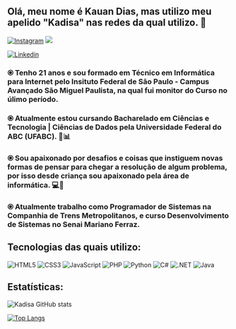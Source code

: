 ## Olá, meu nome é Kauan Dias, mas utilizo meu apelido "Kadisa" nas redes da qual utilizo. 👋

[![Instagram](https://img.shields.io/badge/Instagram-E4405F?style=for-the-badge&logo=instagram&logoColor=white)](https://www.instagram.com/kadisa_wrd?igsh=MTRyZzFycTZ1eDd4Ng==)
 <a href="https://www.linkedin.com/in/kauan-dias-45543a2a9" target="_blank">
    <img src="https://img.shields.io/badge/-LinkedIn-%230077B5?style=for-the-badge&logo=linkedin&logoColor=white"></a> 
</div>

[![Linkedin](https://img.shields.io/badge/Instagram-E4405F?style=for-the-badge&logo=instagram&logoColor=white)](https://www.linkedin.com/in/kauan-dias-45543a2a9)

### ⦿ Tenho 21 anos e sou formado em Técnico em Informática para Internet pelo Insituto Federal de São Paulo - Campus Avançado São Miguel Paulista, na qual fui monitor do Curso no úlimo período.
### ⦿ Atualmente estou cursando Bacharelado em Ciências e Tecnologia | Ciências de Dados pela Universidade Federal do ABC (UFABC). 📗📊

### ⦿ Sou apaixonado por desafios e coisas que instiguem novas formas de pensar para chegar a resolução de algum problema, por isso desde criança sou apaixonado pela área de informática. 💻🎲

### ⦿ Atualmente trabalho como Programador de Sistemas na Companhia de Trens Metropolitanos, e curso Desenvolvimento de Sistemas no Senai Mariano Ferraz.

## Tecnologias das quais utilizo:

<div style="display: inline_block">
<img align="center" alt="HTML5" src="https://img.shields.io/badge/HTML5-E34F26?style=for-the-badge&logo=html5&logoColor=white"/>
<img align="center" alt="CSS3" src="https://img.shields.io/badge/CSS3-1572B6?style=for-the-badge&logo=css3&logoColor=white"/>
<img align="center" alt="JavaScript" src="https://img.shields.io/badge/JavaScript-F7DF1E?style=for-the-badge&logo=javascript&logoColor=black"/>
<img align="center" alt="PHP" src="https://img.shields.io/badge/PHP-777BB4?style=for-the-badge&logo=php&logoColor=white"/>
<img align="center" alt="Python" src="https://img.shields.io/badge/Python-14354C?style=for-the-badge&logo=python&logoColor=white"/>
<img align="center" alt="C#" src="https://img.shields.io/badge/C%23-239120?style=for-the-badge&logo=c-sharp&logoColor=white"/>
<img align="center" alt=".NET" src="https://img.shields.io/badge/.NET-5C2D91?style=for-the-badge&logo=.net&logoColor=white"/>
<img align="center" alt="Java" src="https://img.shields.io/badge/Java-ED8B00?style=for-the-badge&logo=openjdk&logoColor=white"/>

</div>

## Estatísticas:

![Kadisa GitHub stats](https://github-readme-stats.vercel.app/api?username=Kadisa-Cyber&show_icons=true&theme=tokyonight)

[![Top Langs](https://github-readme-stats.vercel.app/api/top-langs/?username=Kadisa-Cyber&layout=donut)](https://github.com/anuraghazra/github-readme-stats)
